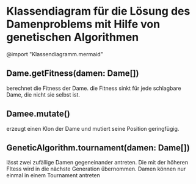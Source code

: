 # Klassendiagram für die Lösung des Damenproblems mit Hilfe von genetischen Algorithmen

@import "Klassendiagramm.mermaid"

## Dame.getFitness(damen: Dame[])

berechnet die Fitness der Dame. die Fitness sinkt für jede schlagbare Dame, die nicht sie selbst ist.

## Damee.mutate()

erzeugt einen Klon der Dame und mutiert seine Position geringfügig. 

## GeneticAlgorithm.tournament(damen: Dame[])

lässt zwei zufällige Damen gegeneinander antreten. Die mit der höheren FItess wird in die nächste Generation übernommen. Damen können nur einmal in einem Tournament antreten

